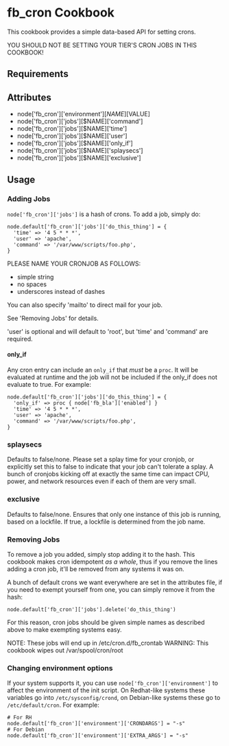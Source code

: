 fb_cron Cookbook
====================
This cookbook provides a simple data-based API for setting crons.

YOU SHOULD NOT BE SETTING YOUR TIER'S CRON JOBS IN THIS COOKBOOK!

Requirements
------------

Attributes
----------
* node['fb_cron']['environment'][$NAME][$VALUE]
* node['fb_cron']['jobs'][$NAME]['command']
* node['fb_cron']['jobs'][$NAME]['time']
* node['fb_cron']['jobs'][$NAME]['user']
* node['fb_cron']['jobs'][$NAME]['only_if']
* node['fb_cron']['jobs'][$NAME]['splaysecs']
* node['fb_cron']['jobs'][$NAME]['exclusive']

Usage
-----
### Adding Jobs
`node['fb_cron']['jobs']` is a hash of crons. To add a job, simply do:

    node.default['fb_cron']['jobs']['do_this_thing'] = {
      'time' => '4 5 * * *',
      'user' => 'apache',
      'command' => '/var/www/scripts/foo.php',
    }

PLEASE NAME YOUR CRONJOB AS FOLLOWS:
* simple string
* no spaces
* underscores instead of dashes

You can also specify 'mailto' to direct mail for your job.

See 'Removing Jobs' for details.

'user' is optional and will default to 'root', but 'time' and 'command'
are required.

#### only_if
Any cron entry can include an `only_if` that *must* be a `proc`. It will
be evaluated at runtime and the job will not be included if the only_if does
not evaluate to true. For example:

    node.default['fb_cron']['jobs']['do_this_thing'] = {
      'only_if' => proc { node['fb_bla']['enabled'] }
      'time' => '4 5 * * *',
      'user' => 'apache',
      'command' => '/var/www/scripts/foo.php',
    }

### splaysecs
Defaults to false/none.  Please set a splay time for your cronjob, or  
explicitly set this to false to indicate that your job can't tolerate a splay.
A bunch of cronjobs kicking off at exactly the same time can impact CPU, power,
and network resources even if each of them are very small.

### exclusive
Defaults to false/none.  Ensures that only one instance of this job is running,
based on a lockfile. If true, a lockfile is determined from the job name.

### Removing Jobs
To remove a job you added, simply stop adding it to the hash.  This cookbook
makes cron idempotent *as a whole*, thus if you remove the lines adding a cron
job, it'll be removed from any systems it was on.

A bunch of default crons we want everywhere are set in the attributes file, if
you need to exempt yourself from one, you can simply remove it from the hash:

    node.default['fb_cron']['jobs'].delete('do_this_thing')

For this reason, cron jobs should be given simple names as described above
to make exempting systems easy.

NOTE: These jobs will end up in /etc/cron.d/fb_crontab
WARNING: This cookbook wipes out /var/spool/cron/root

### Changing environment options
If your system supports it, you can use `node['fb_cron']['environment']` to
affect the environment of the init script. On Redhat-like systems these
variables go into `/etc/sysconfig/crond`, on Debian-like systems these go to
`/etc/default/cron`. For example:

    # For RH
    node.default['fb_cron']['environment']['CRONDARGS'] = "-s"
    # For Debian
    node.default['fb_cron']['environment']['EXTRA_ARGS'] = "-s"
